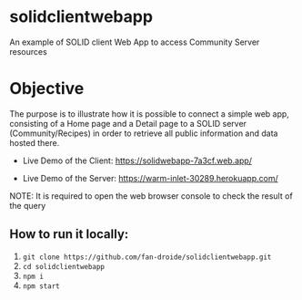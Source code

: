 # solidclientwebapp
An example of SOLID client Web App to access Community Server resources

# Objective
The purpose is to illustrate how it is possible to connect a simple web app, consisting of a Home page and a Detail page to a SOLID server (Community/Recipes) in order to retrieve all public information and data hosted there.

- Live Demo of the Client: https://solidwebapp-7a3cf.web.app/

- Live Demo of the Server: https://warm-inlet-30289.herokuapp.com/

NOTE: It is required to open the web browser console to check the result of the query

## How to run it locally:
1. ```git clone https://github.com/fan-droide/solidclientwebapp.git```
2. ```cd solidclientwebapp```
3. ```npm i```
4. ```npm start```